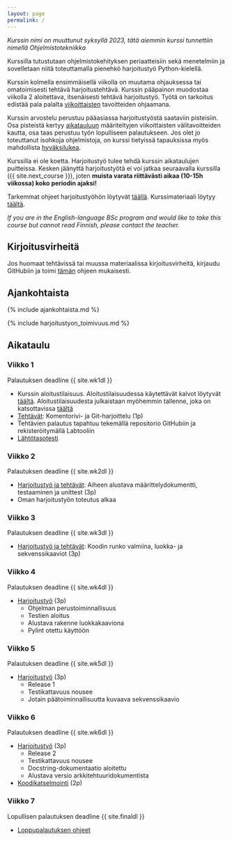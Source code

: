 ```yaml
---
layout: page
permalink: /
---
```


_Kurssin nimi on muuttunut syksyllä 2023, tätä aiemmin kurssi tunnettiin nimellä Ohjelmistotekniikka_

Kurssilla tutustutaan ohjelmistokehityksen periaatteisiin sekä menetelmiin ja sovelletaan niitä toteuttamalla pienehkö harjoitustyö Python-kielellä.

Kurssin kolmella ensimmäisellä viikolla on muutama ohjauksessa tai omatoimisesti tehtävä harjoitustehtävä. Kurssin pääpainon muodostaa viikolla 2 aloitettava, itsenäisesti tehtävä harjoitustyö. Työtä on tarkoitus edistää pala palalta [viikoittaisten](#aikataulu) tavoitteiden ohjaamana.

Kurssin arvostelu perustuu pääasiassa harjoitustyöstä saataviin pisteisiin. Osa pisteistä kertyy [aikatauluun](#aikataulu) määriteltyjen viikoittaisten välitavoitteiden kautta, osa taas perustuu työn lopulliseen palautukseen. Jos olet jo toteuttanut isohkoja ohjelmistoja, on kurssi tietyissä tapauksissa myös mahdollista [hyväksilukea](/hyvaksiluku).

Kurssilla ei ole koetta. Harjoitustyö tulee tehdä kurssin aikataulujen puitteissa. Kesken jäänyttä harjoitustyötä ei voi jatkaa seuraavalla kurssilla ({{ site.next_course }}), joten **muista varata riittävästi aikaa (10-15h viikossa) koko periodin ajaksi!**

Tarkemmat ohjeet harjoitustyöhön löytyvät [täällä](/harjoitustyo). Kurssimateriaali löytyy [täältä](/materiaali).

_If you are in the English-language BSc program and would like to take this course but cannot read Finnish, please contact the teacher._

## Kirjoitusvirheitä

Jos huomaat tehtävissä tai muussa materiaalissa kirjoitusvirheitä, kirjaudu GitHubiin ja toimi [tämän](/korjausehdotus) ohjeen mukaisesti.

## Ajankohtaista
{% include ajankohtaista.md %}

{% include harjoitustyon_toimivuus.md %}


## Aikataulu

### Viikko 1

Palautuksen deadline {{ site.wk1dl }}

- Kurssin aloitustilaisuus. Aloitustilaisuudessa käytettävät kalvot löytyvät [täältä]({{site.lecture_slides_link}}). Aloitustilaisuudesta julkaistaan myöhemmin tallenne, joka on katsottavissa [täältä]({{site.lecture_recording_link}})
- [Tehtävät](/python/viikko1#ensimmäisen-viikon-harjoitukset): Komentorivi- ja Git-harjoittelu (1p)
- Tehtävien palautus tapahtuu tekemällä repositorio GitHubiin ja rekisteröitymällä Labtooliin
- [Lähtötasotesti](https://moodle.helsinki.fi/mod/quiz/view.php?id=3977757)

### Viikko 2

Palautuksen deadline {{ site.wk2dl }}

- [Harjoitustyö ja tehtävät](/python/viikko2): Aiheen alustava määrittelydokumentti, testaaminen ja unittest (3p)
- Oman harjoitustyön toteutus alkaa

### Viikko 3

Palautuksen deadline {{ site.wk3dl }}

- [Harjoitustyö ja tehtävät](/python/viikko3): Koodin runko valmiina, luokka- ja sekvenssikaaviot (3p)

### Viikko 4

Palautuksen deadline {{ site.wk4dl }}

- [Harjoitustyö](/python/viikko4) (3p)
  - Ohjelman perustoiminnallisuus
  - Testien aloitus
  - Alustava rakenne luokkakaaviona
  - Pylint otettu käyttöön

### Viikko 5

Palautuksen deadline {{ site.wk5dl }}

- [Harjoitustyö](/python/viikko5) (3p)
  - Release 1
  - Testikattavuus nousee
  - Jotain päätoiminnallisuutta kuvaava sekvenssikaavio

### Viikko 6

Palautuksen deadline {{ site.wk6dl }}

- [Harjoitustyö](/python/viikko6) (3p)
  - Release 2
  - Testikattavuus nousee
  - Docstring-dokumentaatio aloitettu
  - Alustava versio arkkitehtuuridokumentista
- [Koodikatselmointi](/python/viikko6#koodikatselmointi) (2p)

### Viikko 7

Lopullisen palautuksen deadline {{ site.finaldl }}

- [Loppupalautuksen ohjeet](/python/loppupalautus)
